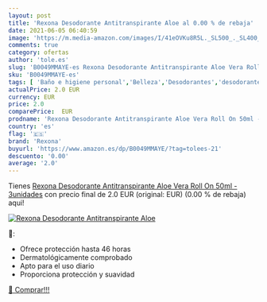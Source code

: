 ```yaml
---
layout: post
title: 'Rexona Desodorante Antitranspirante Aloe al 0.00 % de rebaja'
date: 2021-06-05 06:40:59
image: 'https://m.media-amazon.com/images/I/41eOVKu8R5L._SL500_._SL400_.jpg'
comments: true
category: ofertas
author: 'tole.es'
slug: 'B0049MMAYE-es Rexona Desodorante Antitranspirante Aloe Vera Roll On 50ml...'
sku: 'B0049MMAYE-es'
tags: [ 'Baño e higiene personal','Belleza','Desodorantes','desodorante','rexona', ]
actualPrice: 2.0 EUR
currency: EUR
price: 2.0
comparePrice:  EUR
prodname: 'Rexona Desodorante Antitranspirante Aloe Vera Roll On 50ml - 3unidades'
country: 'es'
flag: '🇪🇸'
brand: 'Rexona'
buyurl: 'https://www.amazon.es/dp/B0049MMAYE/?tag=tolees-21'
descuento: '0.00'
average: '2.0'
---
```


Tienes [Rexona Desodorante Antitranspirante Aloe Vera Roll On 50ml - 3unidades](https://www.amazon.es/dp/B0049MMAYE/?tag=tolees-21) con precio final de  2.0 EUR (original:  EUR) (0.00 %  de rebaja) aqui!

[![Rexona Desodorante Antitranspirante Aloe](https://m.media-amazon.com/images/I/41eOVKu8R5L._SL500_._SL400_.jpg)](https://www.amazon.es/dp/B0049MMAYE/?tag=tolees-21)

🔎:

- Ofrece protección hasta 46 horas
- Dermatológicamente comprobado
- Apto para el uso diario
- Proporciona protección y suavidad

[🛒 Comprar!!!](https://www.amazon.es/dp/B0049MMAYE/?tag=tolees-21)
